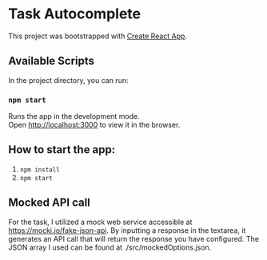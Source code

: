 # Task Autocomplete

This project was bootstrapped with [Create React App](https://github.com/facebook/create-react-app).

## Available Scripts

In the project directory, you can run:

### `npm start`

Runs the app in the development mode.\
Open [http://localhost:3000](http://localhost:3000) to view it in the browser.

## How to start the app:

1. `npm install`
2. `npm start`

## Mocked API call

For the task, I utilized a mock web service accessible at https://mocki.io/fake-json-api.
By inputting a response in the textarea, it generates an API call that will return the response you have configured.
The JSON array I used can be found at ./src/mockedOptions.json.
